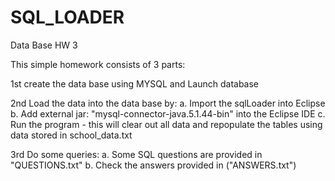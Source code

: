 # SQL_LOADER
Data Base HW 3

This simple homework consists of 3 parts:

1st create the data base using MYSQL and Launch database

2nd Load the data into the data base by:
  a. Import the sqlLoader into Eclipse
  b. Add external jar: "mysql-connector-java.5.1.44-bin" into the Eclipse IDE
  c. Run the program - this will clear out all data and repopulate the tables using
     data stored in school_data.txt
 
 3rd Do some queries:
  a. Some SQL questions are provided in "QUESTIONS.txt"
  b. Check the answers provided in ("ANSWERS.txt")

